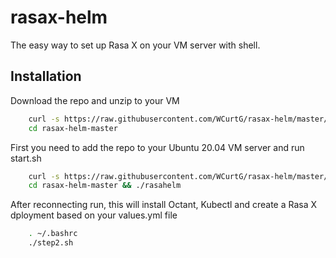 # rasax-helm

The easy way to set up Rasa X on your VM server with shell.

## Installation

Download the repo and unzip to your VM

```bash
    curl -s https://raw.githubusercontent.com/WCurtG/rasax-helm/master/download | sudo bash
    cd rasax-helm-master
```

First you need to add the repo to your Ubuntu 20.04 VM server and run start.sh

```bash
    curl -s https://raw.githubusercontent.com/WCurtG/rasax-helm/master/download | sudo bash
    cd rasax-helm-master && ./rasahelm
```

After reconnecting run, this will install Octant, Kubectl and create a Rasa X dployment based on your values.yml file

```bash
    . ~/.bashrc
    ./step2.sh
```
